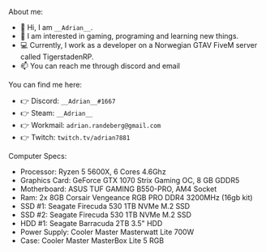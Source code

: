 About me:

- 👋 Hi, I am `__Adrian__`.
- 👀 I am interested in gaming, programing and learning new things.
- 💻 Currently, I work as a developer on a Norwegian GTAV FiveM server called TigerstadenRP.
- 📫 You can reach me through discord and email


You can find me here:

- 👉 Discord: `__Adrian__#1667`
- 👉 Steam: `__Adrian__`
- 👉 Workmail: `adrian.randeberg@gmail.com`
- 👉 Twitch: `twitch.tv/adrian7881`


Computer Specs:

- Processor: Ryzen 5 5600X, 6 Cores 4.6Ghz
- Graphics Card: GeForce GTX 1070 Strix Gaming OC, 8 GB GDDR5
- Motherboard: ASUS TUF GAMING B550-PRO, AM4 Socket
- Ram: 2x 8GB Corsair Vengeance RGB PRO DDR4 3200MHz (16gb kit)
- SSD #1: Seagate Firecuda 530 1TB NVMe M.2 SSD
- SSD #2: Seagate Firecuda 530 1TB NVMe M.2 SSD
- HDD #1: Seagate Barracuda 2TB 3.5" HDD
- Power Supply: Cooler Master Masterwatt Lite 700W
- Case: Cooler Master MasterBox Lite 5 RGB


<!---
adrian7881/adrian7881 is a ✨ special ✨ repository because its `README.md` (this file) appears on your GitHub profile.
You can click the Preview link to take a look at your changes.
--->
